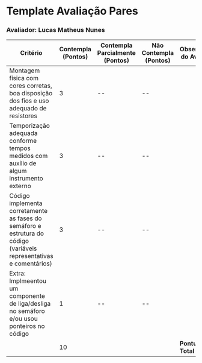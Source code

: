 # Template Avaliação Pares

### Avaliador: Lucas Matheus Nunes

| Critério                                                                                                 | Contempla (Pontos) | Contempla Parcialmente (Pontos) | Não Contempla (Pontos) | Observações do Avaliador |
|---------------------------------------------------------------------------------------------------------|--------------------|----------------------------------|--------------------------|---------------------------|
| Montagem física com cores corretas, boa disposição dos fios e uso adequado de resistores                | 3              | --                            | --                       |                           |
| Temporização adequada conforme tempos medidos com auxílio de algum instrumento externo                  | 3              | --                          | --                        |                           |
| Código implementa corretamente as fases do semáforo e estrutura do código (variáveis representativas e comentários) | 3              | --                          | --                        |                           |
| Extra: Implmeentou um componente de liga/desliga no semáforo e/ou usou ponteiros no código | 1              |  --                         | --                        |                           |
| |      10                                                       |  | |**Pontuação Total**|
